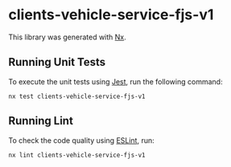 # clients-vehicle-service-fjs-v1

This library was generated with [Nx](https://nx.dev).

## Running Unit Tests

To execute the unit tests using [Jest](https://jestjs.io), run the following command:
```
nx test clients-vehicle-service-fjs-v1
```

## Running Lint

To check the code quality using [ESLint](https://eslint.org/), run:
```
nx lint clients-vehicle-service-fjs-v1
```